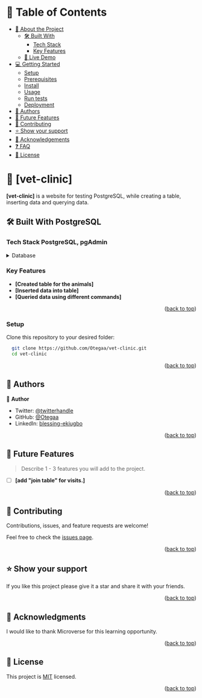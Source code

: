 # 📗 Table of Contents

- [📖 About the Project](#about-project)
  - [🛠 Built With](#built-with)
    - [Tech Stack](#tech-stack)
    - [Key Features](#key-features)
  - [🚀 Live Demo](#live-demo)
- [💻 Getting Started](#getting-started)
  - [Setup](#setup)
  - [Prerequisites](#prerequisites)
  - [Install](#install)
  - [Usage](#usage)
  - [Run tests](#run-tests)
  - [Deployment](#triangular_flag_on_post-deployment)
- [👥 Authors](#authors)
- [🔭 Future Features](#future-features)
- [🤝 Contributing](#contributing)
- [⭐️ Show your support](#support)
- [🙏 Acknowledgements](#acknowledgements)
- [❓ FAQ](#faq)
- [📝 License](#license)

<!-- PROJECT DESCRIPTION -->

# 📖 [vet-clinic] <a name="about-project"></a>

**[vet-clinic]** is a website for testing PostgreSQL, while creating a table, inserting data and querying data.

## 🛠 Built With <a name="built-with">PostgreSQL</a>

### Tech Stack <a name="tech-stack">PostgreSQL, pgAdmin</a>

<details>
<summary>Database</summary>
  <ul>
    <li><a href="https://www.postgresql.org/">PostgreSQL</a></li>
  </ul>
</details>

### Key Features <a name="key-features"></a>

- **[Created table for the animals]**
- **[Inserted data into table]**
- **[Queried data using different commands]**

<p align="right">(<a href="#readme-top">back to top</a>)</p>

### Setup

Clone this repository to your desired folder:

```sh
  git clone https://github.com/Otegaa/vet-clinic.git
  cd vet-clinic
```

<p align="right">(<a href="#readme-top">back to top</a>)</p>

## 👥 Authors <a name="authors"></a>

👤 **Author**

- Twitter: [@twitterhandle](https://twitter.com/O_tegaaa)
- GitHub: [@Otegaa](https://github.com/Otegaa)
- LinkedIn: [blessing-ekiugbo](https://www.linkedin.com/in/blessing-ekiugbo/)

<p align="right">(<a href="#readme-top">back to top</a>)</p>

## 🔭 Future Features <a name="future-features"></a>

> Describe 1 - 3 features you will add to the project.

- [ ] **[add "join table" for visits.]**

<p align="right">(<a href="#readme-top">back to top</a>)</p>

## 🤝 Contributing <a name="contributing"></a>

Contributions, issues, and feature requests are welcome!

Feel free to check the [issues page](https://github.com/Otegaa/vet-clinic/issues).

<p align="right">(<a href="#readme-top">back to top</a>)</p>

## ⭐️ Show your support <a name="support"></a>

If you like this project please give it a star and share it with your friends.

<p align="right">(<a href="#readme-top">back to top</a>)</p>

## 🙏 Acknowledgments <a name="acknowledgements"></a>

I would like to thank Microverse for this learning opportunity.

<p align="right">(<a href="#readme-top">back to top</a>)</p>

## 📝 License <a name="license"></a>

This project is [MIT](https://github.com/Otegaa/vet-clinic/blob/dev/LICENSE) licensed.

<p align="right">(<a href="#readme-top">back to top</a>)</p>
